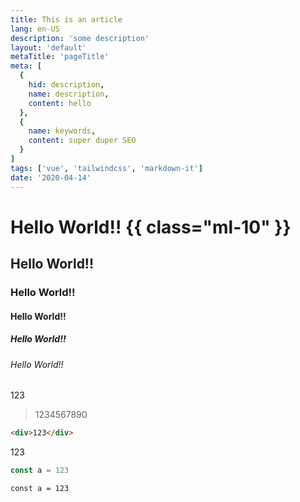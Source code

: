 ```yaml
---
title: This is an article
lang: en-US
description: 'some description'
layout: 'default'
metaTitle: 'pageTitle'
meta: [
  {
    hid: description,
    name: description,
    content: hello
  },
  {
    name: keywords,
    content: super duper SEO
  }
]
tags: ['vue', 'tailwindcss', 'markdown-it']
date: '2020-04-14'
---
```


# Hello World!! {{ class="ml-10" }}

## Hello World!!

### Hello World!!

#### Hello World!!

##### Hello World!!

###### Hello World!!

123

> 1234567890

```html
<div>123</div>
```

123

```js
const a = 123
```

```
const a = 123
```